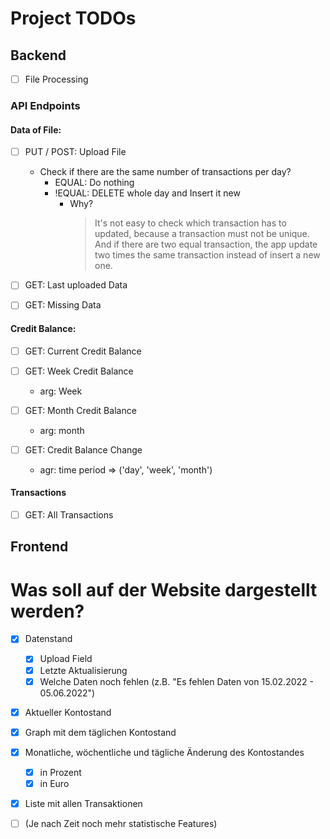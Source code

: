 # Project TODOs

## Backend

- [ ] File Processing

### API Endpoints

#### Data of File:

- [ ] PUT / POST:  Upload File
    - Check if there are the same number of transactions per day?
        - EQUAL:  Do nothing
        - !EQUAL: DELETE whole day and Insert it new
            - Why?
              > It's not easy to check which transaction has to updated,
              because a transaction must not be unique.
              And if there are two equal transaction,
              the app update two times the same transaction
              instead of insert a new one.

- [ ] GET: Last uploaded Data

- [ ] GET: Missing Data

#### Credit Balance:

- [ ] GET: Current Credit Balance


- [ ] GET: Week Credit Balance
    - arg: Week

- [ ] GET: Month Credit Balance
    - arg: month


- [ ] GET: Credit Balance Change
    - agr: time period => ('day', 'week', 'month')

#### Transactions

- [ ] GET: All Transactions

## Frontend


# Was soll auf der Website dargestellt werden?

- [X] Datenstand
    - [X] Upload Field
    - [X] Letzte Aktualisierung
    - [X] Welche Daten noch fehlen (z.B. "Es fehlen Daten von 15.02.2022 - 05.06.2022")
- [X] Aktueller Kontostand
- [X] Graph mit dem täglichen Kontostand
- [X] Monatliche, wöchentliche und tägliche Änderung des Kontostandes
    - [X] in Prozent
    - [X] in Euro
- [X] Liste mit allen Transaktionen
- [ ] (Je nach Zeit noch mehr statistische Features)

